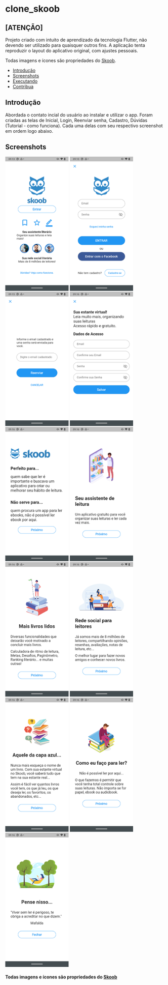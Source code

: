 # clone_skoob

## [ATENÇÃO]

Projeto criado com intuito de aprendizado da tecnologia Flutter, não devendo ser utilizado para quaisquer outros fins.
A aplicação tenta reproduzir o layout do aplicativo original, com ajustes pessoais.

Todas imagens e ícones são propriedades do [Skoob](https://www.skoob.com.br).


* [Introdução](#introdução)
* [Screenshots](#screenshots)
* [Executando](#executando)
* [Contribua](#contribua)

## Introdução

Abordada o contato incial do usuário ao instalar e utilizar o app. Foram criadas as telas de Inicial, Login, Reenviar senha, Cadastro, Dúvidas (Tutorial - como funciona). Cada uma delas com seu respectivo screenshot em ordem logo abaixo.

## Screenshots

<p float="left"> 
  <img alt="Inicial" src="/screenshots/01.png" width="200" />
  <img alt="Login" src="/screenshots/02.png" width="200" />
  <img alt="Recuperação de senha" src="/screenshots/03.png" width="200" /> 
  <img alt="Cadastro" src="/screenshots/04.png" width="200" /> 
  <img alt="Tutorial 01" src="/screenshots/tutorial01.png" width="200" /> 
  <img alt="Tutorial 02" src="/screenshots/tutorial02.png" width="200" /> 
  <img alt="Tutorial 03" src="/screenshots/tutorial03.png" width="200" /> 
  <img alt="Tutorial 04" src="/screenshots/tutorial04.png" width="200" />
  <img alt="Tutorial 05" src="/screenshots/tutorial05.png" width="200" />
  <img alt="Tutorial 06" src="/screenshots/tutorial06.png" width="200" /> 
  <img alt="Tutorial 07" src="/screenshots/tutorial07.png" width="200" />
</p>

#### Todas imagens e ícones são propriedades do [Skoob](https://www.skoob.com.br)
